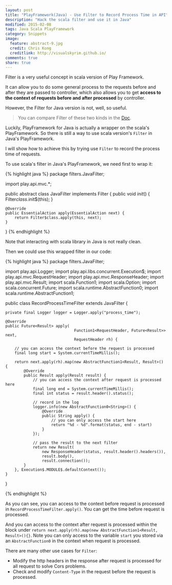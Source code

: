 ```yaml
---
layout: post
title: "PlayFramework(Java) - Use Filter to Record Process Time in API"
description: "Hack the scala filter and use it in Java"
modified: 2015-02-08
tags: Java Scala PlayFramework
category: Snippets
image:
  feature: abstract-9.jpg
  credit: Chris Kong
  creditlink: http://visualskyrim.github.io/
comments: true
share: true
---
```


Filter is a very useful concept in scala version of Play Framework.

It can allow you to do some general process to the requests before and after they are passed to controller,
which also allows you to get **access to the context of requests before and after processed** by controller.

However, the Filter for Java version is not, well, so useful.

> You can compare Filter of these two kinds in the [Doc](https://www.playframework.com/documentation/2.4.x/Home).

Luckily, PlayFramework for Java is actually a wrapper on the scala's PlayFramework.
So there is still a way to use scala version's `Filter` in Java's PlayFramework.

I will show how to achieve this by trying use `Filter` to record the process time of requests.


To use scala's filter in Java's PlayFramework, we need first to wrap it:

{% highlight java %}
package filters.JavaFilter;

import play.api.mvc.*;

public abstract class JavaFilter implements Filter {
    public void $init$() {
        Filter$class.$init$(this);
    }

    @Override
    public EssentialAction apply(EssentialAction next) {
        return Filter$class.apply(this, next);
    }
}
{% endhighlight %}


Note that interacting with scala library in Java is not really clean.


Then we could use this wrapped filter in our code:

{% highlight java %}
package filters.JavaFilter;

import play.api.Logger;
import play.api.libs.concurrent.Execution$;
import play.api.mvc.RequestHeader;
import play.api.mvc.ResponseHeader;
import play.api.mvc.Result;
import scala.Function1;
import scala.Option;
import scala.concurrent.Future;
import scala.runtime.AbstractFunction0;
import scala.runtime.AbstractFunction1;

public class RecordProcessTimeFilter extends JavaFilter {

    private final Logger logger = Logger.apply("process_time");

    @Override
    public Future<Result> apply(
                                  Function1<RequestHeader, Future<Result>> next,
                                  RequestHeader rh) {

        // you can access the context before the request is processed
        final long start = System.currentTimeMillis();

        return next.apply(rh).map(new AbstractFunction1<Result, Result>() {
            @Override
            public Result apply(Result result) {
                // you can access the context after request is processed here
                final long end = System.currentTimeMillis();
                final int status = result.header().status();

                // record in the log
                logger.info(new AbstractFunction0<String>() {
                    @Override
                    public String apply() {
                        // you can only access the start here
                        return "%d - %d".format(status, end - start)
                    }
                });

                // pass the result to the next filter
                return new Result(
                    new ResponseHeader(status, result.header().headers()),
                    result.body(),
                    result.connection());
            }
        }, Execution$.MODULE$.defaultContext());
    }
}

{% endhighlight %}


As you can see, you can access to the context before request is processed in `RecordProcessTimeFilter.apply()`.
You can get the time before request is processed.

And you can access to the context after request is processed within the block under `return next.apply(rh).map(new AbstractFunction1<Result, Result>(){}`.
Note you can only access to the variable `start` you stored via an `AbstractFunction0` in the context when request is processed.

There are many other use cases for `Filter`:

- Modify the http headers in the response after request is processed for all request to solve Cors problems.
- Check and modify `Content-Type` in the request before the request is processed.
